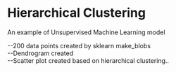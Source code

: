 # Hierarchical Clustering

An example of Unsupervised Machine Learning model

--200 data points created by sklearn make_blobs  
--Dendrogram created  
--Scatter plot created based on hierarchical clustering..